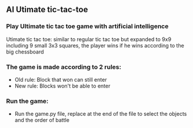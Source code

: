 ## AI Utimate tic-tac-toe

### Play Ultimate tic tac toe game with artificial intelligence

Utimate tic tac toe: similar to regular tic tac toe but expanded to 9x9 including 9 small 3x3 squares, the player wins if he wins according to the big chessboard

### The game is made according to 2 rules:

- Old rule: Block that won can still enter
- New rule: Blocks won't be able to enter

### Run the game:

- Run the game.py file, replace at the end of the file to select the objects and the order of battle
